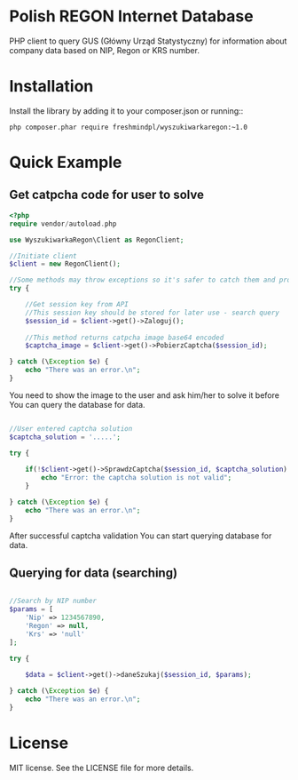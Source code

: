 Polish REGON Internet Database
======================

PHP client to query GUS (Główny Urząd Statystyczny) for information about company data based on NIP, Regon or KRS number.


Installation
======================

Install the library by adding it to your composer.json or running::

    php composer.phar require freshmindpl/wyszukiwarkaregon:~1.0
    
Quick Example
======================

Get catpcha code for user to solve
----------------------

```php
<?php
require vendor/autoload.php

use WyszukiwarkaRegon\Client as RegonClient;

//Initiate client
$client = new RegonClient();

//Some methods may throw exceptions so it's safer to catch them and process them in Your application
try {

    //Get session key from API
    //This session key should be stored for later use - search query
    $session_id = $client->get()->Zaloguj();
    
    //This method returns catpcha image base64 encoded
    $captcha_image = $client->get()->PobierzCaptcha($session_id);

} catch (\Exception $e) {
    echo "There was an error.\n";
}
```

You need to show the image to the user and ask him/her to solve it before You can query the database for data.

```php

//User entered captcha solution
$captcha_solution = '.....';

try {
    
    if(!$client->get()->SprawdzCaptcha($session_id, $captcha_solution) {
        echo "Error: the captcha solution is not valid";
    }

} catch (\Exception $e) {
    echo "There was an error.\n";
}
```

After successful captcha validation You can start querying database for data.

Querying for data (searching)
----------------------

```php

//Search by NIP number
$params = [
    'Nip' => 1234567890,
    'Regon' => null,
    'Krs' => 'null'
];

try {
    
    $data = $client->get()->daneSzukaj($session_id, $params);

} catch (\Exception $e) {
    echo "There was an error.\n";
}
```

License
======================

MIT license. See the LICENSE file for more details.